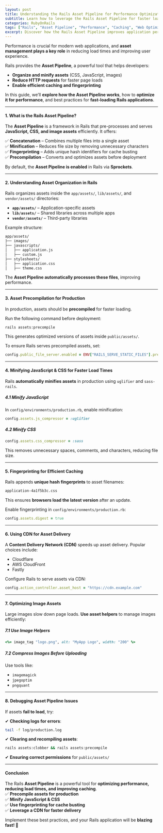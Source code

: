 ```yaml
---
layout: post
title: Understanding the Rails Asset Pipeline for Performance Optimization
subtitle: Learn how to leverage the Rails Asset Pipeline for faster load times, efficient caching, and optimized assets.
categories: RubyOnRails
tags: ["Rails", "Asset Pipeline", "Performance", "Caching", "Web Optimization"]
excerpt: Discover how the Rails Asset Pipeline improves application performance by managing JavaScript, CSS, and images efficiently. Learn best practices for asset organization, precompilation, and caching.
---
```



Performance is crucial for modern web applications, and **asset management plays a key role** in reducing load times and improving user experience.

Rails provides the **Asset Pipeline**, a powerful tool that helps developers:
- **Organize and minify assets** (CSS, JavaScript, images)
- **Reduce HTTP requests** for faster page loads
- **Enable efficient caching and fingerprinting**

In this guide, we’ll **explore how the Asset Pipeline works**, how to **optimize it for performance**, and best practices for **fast-loading Rails applications**.

---

#### **1. What is the Rails Asset Pipeline?**
The **Asset Pipeline** is a framework in Rails that pre-processes and serves **JavaScript, CSS, and image assets** efficiently. It offers:

✅ **Concatenation** – Combines multiple files into a single asset  
✅ **Minification** – Reduces file size by removing unnecessary characters  
✅ **Fingerprinting** – Adds unique hash identifiers for cache busting  
✅ **Precompilation** – Converts and optimizes assets before deployment

By default, the **Asset Pipeline is enabled** in Rails via **Sprockets**.

---

#### **2. Understanding Asset Organization in Rails**
Rails organizes assets inside the `app/assets/`, `lib/assets/`, and `vendor/assets/` directories:

- **`app/assets/`** – Application-specific assets
- **`lib/assets/`** – Shared libraries across multiple apps
- **`vendor/assets/`** – Third-party libraries

Example structure:
```sh
app/assets/
├── images/
├── javascripts/
│   ├── application.js
│   ├── custom.js
├── stylesheets/
│   ├── application.css
│   ├── theme.css
```

The **Asset Pipeline automatically processes these files**, improving performance.

---

#### **3. Asset Precompilation for Production**
In production, assets should be **precompiled** for faster loading.

Run the following command before deployment:
```sh
rails assets:precompile
```

This generates optimized versions of assets inside `public/assets/`.

To ensure Rails serves precompiled assets, set:
```ruby
config.public_file_server.enabled = ENV["RAILS_SERVE_STATIC_FILES"].present?
```

---

#### **4. Minifying JavaScript & CSS for Faster Load Times**
Rails **automatically minifies assets** in production using `uglifier` and `sass-rails`.

##### **4.1 Minify JavaScript**
In `config/environments/production.rb`, enable minification:
```ruby
config.assets.js_compressor = :uglifier
```

##### **4.2 Minify CSS**
```ruby
config.assets.css_compressor = :sass
```

This removes unnecessary spaces, comments, and characters, reducing file size.

---

#### **5. Fingerprinting for Efficient Caching**
Rails appends **unique hash fingerprints** to asset filenames:
```sh
application-4a1f5b3c.css
```

This ensures **browsers load the latest version** after an update.

Enable fingerprinting in `config/environments/production.rb`:
```ruby
config.assets.digest = true
```

---

#### **6. Using CDN for Asset Delivery**
A **Content Delivery Network (CDN)** speeds up asset delivery. Popular choices include:
- Cloudflare
- AWS CloudFront
- Fastly

Configure Rails to serve assets via CDN:
```ruby
config.action_controller.asset_host = "https://cdn.example.com"
```

---

#### **7. Optimizing Image Assets**
Large images slow down page loads. **Use asset helpers** to manage images efficiently:

##### **7.1 Use Image Helpers**
```ruby
<%= image_tag "logo.png", alt: "MyApp Logo", width: "200" %>
```

##### **7.2 Compress Images Before Uploading**
Use tools like:
- `imagemagick`
- `jpegoptim`
- `pngquant`

---

#### **8. Debugging Asset Pipeline Issues**
If assets **fail to load**, try:

✔ **Checking logs for errors**:  
```sh
tail -f log/production.log
```

✔ **Clearing and recompiling assets**:  
```sh
rails assets:clobber && rails assets:precompile
```

✔ **Ensuring correct permissions** for `public/assets/`

---

#### **Conclusion**
The Rails **Asset Pipeline** is a powerful tool for **optimizing performance, reducing load times, and improving caching**.  
✅ **Precompile assets for production**  
✅ **Minify JavaScript & CSS**  
✅ **Use fingerprinting for cache busting**  
✅ **Leverage a CDN for faster delivery**

Implement these best practices, and your Rails application will be **blazing fast! 🚀**
